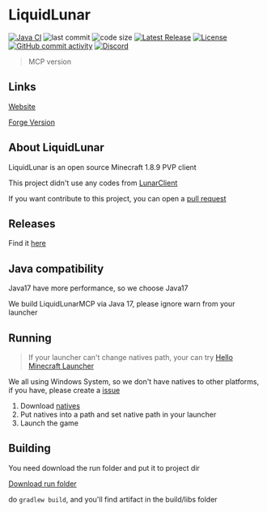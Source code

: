 # LiquidLunar

[![Java CI](https://github.com/CubewhyMC/LiquidLunarMCP/actions/workflows/gradle.yml/badge.svg?branch=main)](https://github.com/CubewhyMC/LiquidLunarMCP/actions/workflows/Cl+Build)
![last commit](https://img.shields.io/github/last-commit/CubeWhyMC/LiquidLunarMCP)
![code size](https://img.shields.io/github/repo-size/CubeWhyMC/LiquidLunarMCP)
[![Latest Release](https://img.shields.io/github/v/release/CubewhyMC/LiquidLunarMCP)](https://github.com/CubewhyMC/LiquidLunarMCP/release)
[![License](https://img.shields.io/github/license/CubewhyMC/LiquidLunarMCP)](https://github.com/Cubewhy/LiquidLunarMCP/blob/master/LICENSE)
[![GitHub commit activity](https://img.shields.io/github/commit-activity/m/CubewhyMC/LiquidLunarMCP)](https://github.com/CubewhyMC/LiquidLunarMCP/actions)
[![Discord](https://img.shields.io/discord/1047866655033802802.svg?label=&logo=discord&logoColor=ffffff&color=7389D8&labelColor=6A7EC2)](https://discord.gg/rCqCepgWJc)

> MCP version

## Links

[Website](https://liquid.lunarcn.top)

[Forge Version](https://github.com/CubeWhyMC/LiquidLunar)

## About LiquidLunar

LiquidLunar is an open source Minecraft 1.8.9 PVP client

This project didn't use any codes from [LunarClient](https://lunarclient.com)

If you want contribute to this project, you can open a [pull request](https://github.com/CubeWhyMC/LiquidLunarMCP/pull)

## Releases

Find it [here](https://github.com/CubeWhyMC/LiquidLunarMCP/releases)

## Java compatibility

Java17 have more performance, so we choose Java17

We build LiquidLunarMCP via Java 17, please ignore warn from your launcher

## Running

> If your launcher can't change natives path, your can try [Hello Minecraft Launcher](https://github.com/huanghongxun/HMCL)

We all using Windows System, so we don't have natives to other platforms, if you have, please create a [issue](https://github.com/CubeWhyMC/LiquidLunarMCP/issues)

1. Download [natives](https://cowtransfer.com/s/6ac9e817515447)
2. Put natives into a path and set native path in your launcher
3. Launch the game

## Building

You need download the run folder and put it to project dir

[Download run folder](https://cowtransfer.com/s/9c6f8d74100242)

do `gradlew build`, and you'll find artifact in the build/libs folder

